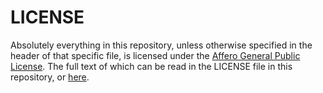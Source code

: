 LICENSE
=======
Absolutely everything in this repository, unless otherwise specified in the header of that specific file, is licensed under the [Affero General Public License](https://www.gnu.org/licenses/agpl-3.0.html). The full text of which can be read in the LICENSE file in this repository, or [here](https://www.gnu.org/licenses/agpl-3.0.html).
